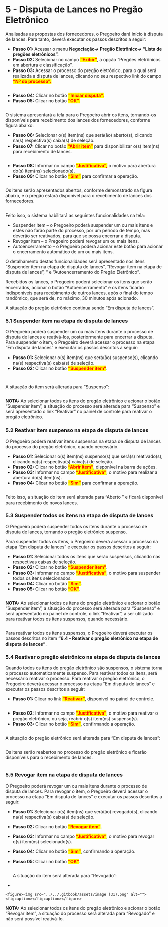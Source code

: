 # 5 - Disputa de Lances no Pregão Eletrônico

Analisadas as propostas dos fornecedores, o Pregoeiro dará início à disputa de lances. Para tanto, deverá executar os passos descritos a seguir:&#x20;

* **Passo 01:** Acessar o menu **Negociação-> Pregão Eletrônico-> **<mark style="color:red;">**“Lista de pregões eletrônicos”.**</mark>&#x20;
* **Passo 02:** Selecionar no campo <mark style="color:red;">**“Exibir”**</mark>, a opção “Pregões eletrônicos em abertura e classificação”.&#x20;
* **Passo 03:** Acessar o processo do pregão eletrônico, para o qual será realizada a disputa de lances, clicando no seu respectivo link do campo <mark style="color:red;">**“Nº do processo”.**</mark>

<figure><img src="../../.gitbook/assets/image (15) (1).png" alt=""><figcaption></figcaption></figure>

* **Passo 04:** Clicar no botão <mark style="color:red;">**“Iniciar disputa”.**</mark>&#x20;
* **Passo 05:** Clicar no botão <mark style="color:red;">**“OK”.**</mark>

<figure><img src="../../.gitbook/assets/image (16) (1).png" alt=""><figcaption></figcaption></figure>

O sistema apresentará a tela para o Pregoeiro abrir os itens, tornando-os disponíveis para recebimento dos lances dos fornecedores, conforme figura abaixo:&#x20;

* **Passo 06:** Selecionar o(s) item(ns) que será(ão) aberto(s), clicando na(s) respectiva(s) caixa(s) de seleção.&#x20;
* **Passo 07:** Clicar no botão <mark style="color:red;">**“Abrir item”**</mark> para disponibilizar o(s) item(ns) para recebimento de lances.

<figure><img src="../../.gitbook/assets/image (17) (1).png" alt=""><figcaption></figcaption></figure>

* **Passo 08:** Informar no campo <mark style="color:red;">**“Justificativa”,**</mark> o motivo para abertura do(s) item(ns) selecionado(s).&#x20;
* **Passo 09:** Clicar no botão <mark style="color:red;">**“Sim”**</mark> para confirmar a operação.&#x20;

<figure><img src="../../.gitbook/assets/image (18) (1).png" alt=""><figcaption></figcaption></figure>

Os itens serão apresentados abertos, conforme demonstrado na figura abaixo, e o pregão estará disponível para o recebimento de lances dos fornecedores.

<figure><img src="../../.gitbook/assets/image (19) (1).png" alt=""><figcaption></figcaption></figure>

Feito isso, o sistema habilitará as seguintes funcionalidades na tela:

* Suspender item – o Pregoeiro poderá suspender um ou mais itens e estes não farão parte do processo, por um período de tempo, mas deverão ser reativados, para que se possa encerrar a disputa.&#x20;
* Revogar item – o Pregoeiro poderá revogar um ou mais itens.&#x20;
* Autoencerramento – o Pregoeiro poderá acionar este botão para acionar o encerramento automático de um ou mais itens.&#x20;

O detalhamento destas funcionalidades será apresentado nos itens “Suspender item na etapa de disputa de lances”, “Revogar item na etapa de disputa de lances”, “ e “Autoencerramento do Pregão Eletrônico”.&#x20;

Recebidos os lances, o Pregoeiro poderá selecionar os itens que serão encerrados, acionar o botão “Autoencerramento” e os itens ficarão indisponíveis para recebimento de outros lances, após o final do tempo randômico, que será de, no máximo, 30 minutos após acionado.&#x20;

A situação do pregão eletrônico continua sendo “Em disputa de lances”.

### 5.1 Suspender item na etapa de disputa de lances

O Pregoeiro poderá suspender um ou mais itens durante o processo de disputa de lances e reativá-los, posteriormente para encerrar a disputa. Para suspender o item, o Pregoeiro deverá acessar o processo na etapa “Em disputa de lances” e executar os passos descritos a seguir:&#x20;

* **Passo 01:** Selecionar o(s) item(ns) que será(ão) suspenso(s), clicando na(s) respectiva(s) caixa(s) de seleção.&#x20;
* **Passo 02:** Clicar no botão <mark style="color:red;">**“Suspender item”**</mark>.

<figure><img src="../../.gitbook/assets/image (20) (1).png" alt=""><figcaption></figcaption></figure>

<figure><img src="../../.gitbook/assets/image (21) (1).png" alt=""><figcaption></figcaption></figure>

A situação do item será alterada para “Suspenso”:

<figure><img src="../../.gitbook/assets/image (22) (1).png" alt=""><figcaption></figcaption></figure>

**NOTA:** Ao selecionar todos os itens do pregão eletrônico e acionar o botão “Suspender item”, a situação do processo será alterada para “Suspenso” e será apresentado o link “Reativar” no painel de controle para reativar o pregão eletrônico.

### &#x20;5.2 Reativar item suspenso na etapa de disputa de lances

O Pregoeiro poderá reativar itens suspensos na etapa de disputa de lances do processo do pregão eletrônico, quando necessário.

* **Passo 01:** Selecionar o(s) item(ns) suspenso(s) que será(s) reativado(s), clicando na(s) respectiva(s) caixa(s) de seleção.&#x20;
* **Passo 02:** Clicar no botão <mark style="color:red;">**“Abrir item”**</mark>, disponível na barra de ações.&#x20;
* **Passo 03:** Informar no campo <mark style="color:red;">**“Justificativa”**</mark>, o motivo para realizar a abertura do(s) item(ns).
* **Passo 04:** Clicar no botão <mark style="color:red;">**“Sim”**</mark> para confirmar a operação.

<figure><img src="../../.gitbook/assets/image (23) (1).png" alt=""><figcaption></figcaption></figure>

Feito isso, a situação do item será alterada para “Aberto ” e ficará disponível para recebimento de novos lances.

### &#x20;5.3 Suspender todos os itens na etapa de disputa de lances

O Pregoeiro poderá suspender todos os itens durante o processo de disputa de lances, tornando o pregão eletrônico suspenso.&#x20;

Para suspender todos os itens, o Pregoeiro deverá acessar o processo na etapa “Em disputa de lances” e executar os passos descritos a seguir:

* **Passo 01:** Selecionar todos os itens que serão suspensos, clicando nas respectivas caixas de seleção.&#x20;
* **Passo 02:** Clicar no botão <mark style="color:red;">**“Suspender item”**</mark>.&#x20;
* **Passo 03:** Informar no campo <mark style="color:red;">**“Justificativa”**</mark>, o motivo para suspender todos os itens selecionados.&#x20;
* **Passo 04:** Clicar no botão <mark style="color:red;">**“Sim”**</mark>.&#x20;
* **Passo 05:** Clicar no botão <mark style="color:red;">**“OK”**</mark>.

<figure><img src="../../.gitbook/assets/image (24) (1).png" alt=""><figcaption></figcaption></figure>

**NOTA:** Ao selecionar todos os itens do pregão eletrônico e acionar o botão “Suspender item”, a situação do processo será alterada para “Suspenso” e será apresentado no painel de controle, o link “Reativar”, a ser utilizado para reativar todos os itens suspensos, quando necessário.

<figure><img src="../../.gitbook/assets/image (25) (1).png" alt=""><figcaption></figcaption></figure>

Para reativar todos os itens suspensos, o Pregoeiro deverá executar os passos descritos no item **“6.4 – Reativar o pregão eletrônico na etapa de disputa de lances”**.

### &#x20;5.4 Reativar o pregão eletrônico na etapa de disputa de lances

Quando todos os itens do pregão eletrônico são suspensos, o sistema torna o processo automaticamente suspenso. Para reativar todos os itens, será necessário reativar o processo. Para reativar o pregão eletrônico, o Pregoeiro deverá acessar o processo na etapa “Em disputa de lances” e executar os passos descritos a seguir:

* **Passo 01:** Clicar no link <mark style="color:red;">**“Reativar”**</mark>, disponível no painel de controle.

<figure><img src="../../.gitbook/assets/image (26) (1).png" alt=""><figcaption></figcaption></figure>

* **Passo 02:** Informar no campo <mark style="color:red;">**“Justificativa”**</mark>, o motivo para reativar o pregão eletrônico, ou seja, reabrir o(s) item(ns) suspenso(s).&#x20;
* **Passo 03:** Clicar no botão <mark style="color:red;">**“Sim”**</mark>, confirmando a operação.

<figure><img src="../../.gitbook/assets/image (27) (1).png" alt=""><figcaption></figcaption></figure>

A situação do pregão eletrônico será alterada para “Em disputa de lances”:

<figure><img src="../../.gitbook/assets/image (28) (1).png" alt=""><figcaption></figcaption></figure>

Os itens serão reabertos no processo do pregão eletrônico e ficarão disponíveis para o recebimento de lances.

<figure><img src="../../.gitbook/assets/image (29) (1).png" alt=""><figcaption></figcaption></figure>

### 5.5 Revogar item na etapa de disputa de lances

O Pregoeiro poderá revogar um ou mais itens durante o processo de disputa de lances. Para revogar o item, o Pregoeiro deverá acessar o processo na etapa “Em disputa de lances” e executar os passos descritos a seguir:

* **Passo 01:** Selecionar o(s) item(ns) que será(ão) revogado(s), clicando na(s) respectiva(s) caixa(s) de seleção.&#x20;
* **Passo 02:** Clicar no botão <mark style="color:red;">**“Revogar item”**</mark>.
* **Passo 03:** Informar no campo <mark style="color:red;">**“Justificativa”**</mark>, o motivo para revogar o(s) item(ns) selecionado(s).&#x20;
* **Passo 04:** Clicar no botão <mark style="color:red;">**“Sim”**</mark>, confirmando a operação.&#x20;
*   **Passo 05:** Clicar no botão <mark style="color:red;">**“OK”**</mark>.

    <figure><img src="../../.gitbook/assets/image (30).png" alt=""><figcaption></figcaption></figure>

    A situação do item será alterada para “Revogado”:
*

    <figure><img src="../../.gitbook/assets/image (31).png" alt=""><figcaption></figcaption></figure>

**NOTA:** Ao selecionar todos os itens do pregão eletrônico e acionar o botão “Revogar item”, a situação do processo será alterada para “Revogado” e não será possível reativá-lo.
